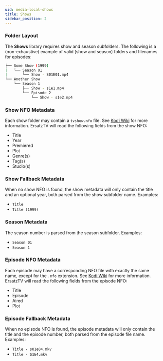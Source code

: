 ```yaml
---
uid: media-local-shows
title: Shows
sidebar_position: 2
---
```


### Folder Layout

The **Shows** library requires show and season subfolders. The following is a (non-exhaustive) example of valid (show and season) folders and filenames for episodes:

```bash
├── Some Show (1999)
|   └── Season 01
|       └── Show - S01E01.mp4
└── Another Show
    └── Season 1
        ├── Show - s1e1.mp4
        └── Episode 2
            └── Show - s1e2.mp4
```

### Show NFO Metadata

Each show folder may contain a `tvshow.nfo` file. See [Kodi Wiki](https://kodi.wiki/view/NFO_files/TV_shows#TV_Show) for more information.
ErsatzTV will read the following fields from the show NFO:

- Title
- Year
- Premiered
- Plot
- Genre(s)
- Tag(s)
- Studio(s)

### Show Fallback Metadata

When no show NFO is found, the show metadata will only contain the title and an optional year, both parsed from the show subfolder name.
Examples:

- `Title`
- `Title (1999)`

### Season Metadata

The season number is parsed from the season subfolder.
Examples:

- `Season 01`
- `Season 1`

### Episode NFO Metadata

Each episode may have a corresponding NFO file with exactly the same name, except for the `.nfo` extension. See [Kodi Wiki](https://kodi.wiki/view/NFO_files/TV_shows#Episodes) for more information.
ErsatzTV will read the following fields from the episode NFO:

- Title
- Episode
- Aired
- Plot

### Episode Fallback Metadata

When no episode NFO is found, the episode metadata will only contain the title and the episode number, both parsed from the episode file name.
Examples:

- `Title - s01e04.mkv`
- `Title - S1E4.mkv`
